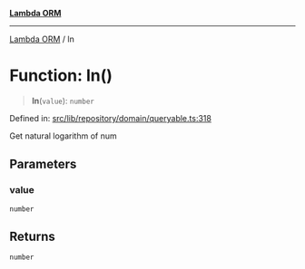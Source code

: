 [**Lambda ORM**](../README.md)

***

[Lambda ORM](../README.md) / ln

# Function: ln()

> **ln**(`value`): `number`

Defined in: [src/lib/repository/domain/queryable.ts:318](https://github.com/lambda-orm/lambdaorm-base/blob/5f10bdc7d0f008296efbcbe89bc2bf1ed03aaaef/src/lib/repository/domain/queryable.ts#L318)

Get natural logarithm of num

## Parameters

### value

`number`

## Returns

`number`
